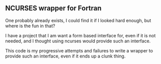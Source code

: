 ## NCURSES wrapper for Fortran

One probably already exists, I could find it if I looked hard enough, but where is the fun in that?

I have a project that I am want a form based interface for, even if it is not needed, and I thought using ncurses would provide such an interface.

This code is my progressive attempts and failures to write a wrapper to provide such an interface, even if it ends up a clunk thing.
